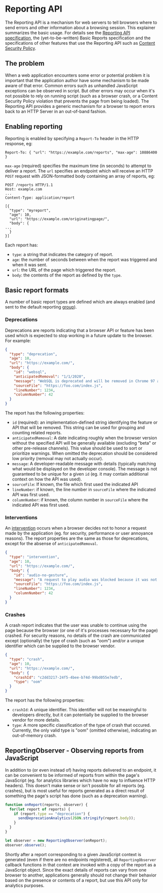 # Reporting API #
The Reporting API is a mechanism for web servers to tell browsers where to send errors and other information about a browsing session.  This explainer summarizes the basic usage.  For details see the [Reporting API specification](http://wicg.github.io/reporting/), the (yet-to-be-written) Basic Reports specification and the specifications of other features that use the Reporting API such as [Content Security Policy](https://w3c.github.io/webappsec-csp/#reporting).

## The problem ##
When a web application encounters some error or potential problem it is important that the application author have some mechanism to be made aware of that error.  Common errors such as unhandled JavaScript exceptions can be observed in script.  But other errors may occur when it's not possible to rely on running script (such as a browser crash, or a Content Security Policy violation that prevents the page from being loaded).  The Reporting API provides a generic mechanism for a browser to report errors back to an HTTP Server in an out-of-band fashion.

## Enabling reporting ##
Reporting is enabled by specifying a `Report-To` header in the HTTP response, eg:
```http
Report-To: { "url": "https://example.com/reports", "max-age": 10886400 }
```
`max-age` (required) specifies the maximum time (in seconds) to attempt to deliver a report.  The `url` specifies an endpoint which will receive an HTTP `POST` request with JSON-formatted body containing an array of reports, eg:
```http
POST /reports HTTP/1.1
Host: example.com
...
Content-Type: application/report

[{
  "type": "myreport",
  "age": 10,
  "url": "https://example.com/originatingpage/",
  "body": {
...
  }
}]
```

Each report has: 
 - `type`: a string that indicates the category of report.
 - `age`: the number of seconds between when the report was triggered and when it was sent.
 - `url`: the URL of the page which triggered the report.
 - `body`: the contents of the report as defined by the `type`.

## Basic report formats ##
A number of basic report types are defined which are always enabled (and sent to the default reporting [group](http://wicg.github.io/reporting/#id-member)).

### Deprecations ###
Deprecations are reports indicating that a browser API or feature has been used which is expected to stop working in a future update to the browser.  For example:

```json
{
  "type": "deprecation",
  "age": 10,
  "url": "https://example.com/",
  "body": {
    "id": "websql", 
    "anticipatedRemoval": "1/1/2020", 
    "message": "WebSQL is deprecated and will be removed in Chrome 97 around January 2020",
    "sourceFile": "https://foo.com/index.js",
    "lineNumber": 1234,
    "columnNumber": 42
  }
}
```

The report has the following properties:
- `id` (required): an implementation-defined string identifying the feature or API that will be removed.  This string can be used for grouping and counting related reports.
- `anticipatedRemoval`: A date indicating roughly when the browser version without the specified API will be generally available (excluding "beta" or other pre-release channels).  This value should be used to sort or prioritize warnings.  When omitted the deprecation should be considered low priority (removal may not actually occur).  
- `message`: A developer-readable message with details (typically matching what would be displayed on the developer console).  The message is not guaranteed to be unique for a given `id` (eg. it may contain additional context on how the API was used).
- `sourceFile`: If known, the file which first used the indicated API
- `lineNumber`: if known, the line number in `sourceFile` where the indicated API was first used.
- `columnNumber`: if known, the column number in `sourceFile` where the indicated API was first used.

### Interventions ###
An [intervention](https://github.com/WICG/interventions/blob/master/README.md) occurs when a browser decides not to honor a request made by the application (eg. for security, performance or user annoyance reasons).  The report properties are the same as those for deprecations, except for the absense of `anticipatedRemoval`.

```json
{
  "type": "intervention",
  "age": 10,
  "url": "https://example.com/",
  "body": {
    "id": "audio-no-gesture", 
    "message": "A request to play audio was blocked because it was not triggered by user activation (such as a click).",
    "sourceFile": "https://foo.com/index.js",
    "lineNumber": 1234,
    "columnNumber": 42
  }
}
```

### Crashes ###
A crash report indicates that the user was unable to continue using the page because the browser (or one of it's processes necessary for the page) crashed.  For security reasons, no details of the crash are communicated except (optionally) the type of crash (such as "oom") and/or a unique identifier which can be supplied to the browser vendor. 

```json
{
  "type": "crash",
  "age": 10,
  "url": "https://example.com/",
  "body": {
    "crashId": "c2dd3217-24f5-4bee-b74d-99bd055e7edb",
    "type": "oom"
  }
}
```

The report has the following properties:
- `crashId`: A unique identifier. This identifier will not be meaningful to developers directly, but it can potentially be supplied to the browser vendor for more details.
- `type`: A more specific classification of the type of crash that occured. Currently, the only valid type is "oom" (omitted otherwise), indicating an out-of-memory crash.

## ReportingObserver - Observing reports from JavaScript
In addition to (or even instead of) having reports delivered to an endpoint, it can be convenient to be informed of reports from within the page's JavaScript (eg. for analytics libraries which have no way to influence HTTP headers).  This doesn't make sense or isn't possible for all reports (eg. crashes), but is most useful for reports generated as a direct result of something the page's script has done (such as a deprecation warning).

```javascript
function onReport(reports, observer) {
  for(let report of reports) {
    if (report.type == "deprecation") {
      sendDeprecationAnalytics(JSON.stringify(report.body));
    }
  }
}

let observer = new ReportingObserver(onReport);
observer.observe();
```

Shortly after a report corresponding to a given JavaScript context is generated (even if there are no endpoints registered), all `ReportingObserver` callback functions in that context are invoked with a copy of the report as a JavaScript object.  Since the exact details of reports can vary from one browser to another, applications generally should not change their behavior based on the presence or contents of a report, but use this API only for analytics purposes.
